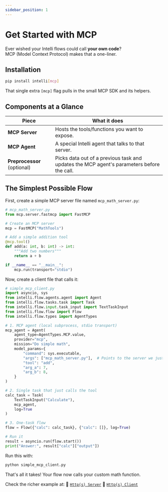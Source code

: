 ```yaml
---
sidebar_position: 1
---
```

# Get Started with MCP

Ever wished your Intelli flows could call **your own code**?  
MCP (Model Context Protocol) makes that a one-liner.

## Installation

```bash
pip install intelli[mcp]
```

That single extra `[mcp]` flag pulls in the small MCP SDK and its helpers.

## Components at a Glance

| Piece          | What it does                                         |
| -------------- | ---------------------------------------------------- |
| **MCP Server** | Hosts the tools/functions you want to expose.        |
| **MCP Agent**  | A special Intelli agent that talks to that server.   |
| **Preprocessor** (optional) | Picks data out of a previous task and updates the MCP agent's parameters before the call. |

## The Simplest Possible Flow

First, create a simple MCP server file named `mcp_math_server.py`:

```python
# mcp_math_server.py
from mcp.server.fastmcp import FastMCP

# Create an MCP server
mcp = FastMCP("MathTools")

# Add a simple addition tool
@mcp.tool()
def add(a: int, b: int) -> int:
    """Add two numbers"""
    return a + b

if __name__ == "__main__":
    mcp.run(transport="stdio")
```

Now, create a client file that calls it:

```python
# simple_mcp_client.py
import asyncio, sys
from intelli.flow.agents.agent import Agent
from intelli.flow.tasks.task import Task
from intelli.flow.input.task_input import TextTaskInput
from intelli.flow.flow import Flow
from intelli.flow.types import AgentTypes

# 1. MCP agent (local subprocess, stdio transport)
mcp_agent = Agent(
    agent_type=AgentTypes.MCP.value,
    provider="mcp",
    mission="Do simple math",
    model_params={
        "command": sys.executable,
        "args": ["mcp_math_server.py"],  # Points to the server we just created
        "tool": "add",
        "arg_a": 7,
        "arg_b": 8,
    }
)

# 2. Single task that just calls the tool
calc_task = Task(
    TextTaskInput("Calculate"),
    mcp_agent,
    log=True
)

# 3. One-task flow
flow = Flow({"calc": calc_task}, {"calc": []}, log=True)

# Run it
result = asyncio.run(flow.start())
print("Answer:", result["calc"]["output"])
```

Run this with:
```bash
python simple_mcp_client.py
```

That's all it takes! Your flow now calls your custom math function.


Check the richer example at: 
🔗 [`Http(s) Server`](https://github.com/intelligentnode/Intelli/blob/main/sample/http_dataframe_mcp/http_mcp_calculator_server.py)
🔗 [`Http(s) Client`](https://github.com/intelligentnode/Intelli/blob/main/sample/http_dataframe_mcp/http_math_flow_client.py)
